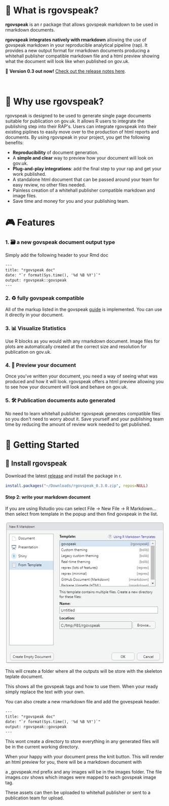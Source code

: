 # 👀 What is rgovspeak?

**rgovspeak** is an r package that allows govspeak markdown to be used in rmarkdown documents.

**rgovspeak integrates natively with rmarkdown** allowing the use of govspeak markdown in your reproducible analytical pipeline (rap). 
It provides a new output format for rmarkdown documents producing a whitehall publisher compatible markdown file and a html preview
showing what the document will look like when published on gov.uk.

🎉 **Version 0.3 out now!** [Check out the release notes here](https://github.com/Defra-Data-Science-Centre-of-Excellence/rgovspeak/releases/tag/v0.3).

<br>

# 🤖 Why use rgovspeak?

rgovspeak is designed to be used to generate single page documents suitable for publication on gov.uk. It allows R users to integrate the publishing step into their RAP's. Users can integrate rgovspeak into their existing piplines to easily move over to the production of html reports and documents. By using rgovspeak in your project, you get the following benefits:

- **Reproducibility** of document generation.
- A **simple and clear** way to preview how your document will look on gov.uk.
- **Plug-and-play integrations**: add the final step to your rap and get your work published.
- A standalone html document that can be passed around your team for easy review, no other files needed.
- Painless creation of a whitehall publisher compatible markdown and image files.
- Save time and money for you and your publishing team.

# 🎮 Features

### 1. 🗃 a new govspeak document output type
 
Simply add the following header to your Rmd doc

    ---
    title: "rgovspeak doc"
    date: "`r format(Sys.time(), '%d %B %Y')`"
    output: rgovspeak::govspeak
    ---

### 2. ♻️ fully govspeak compatible

All of the markup listed in the govspeak [guide](https://govspeak-preview.herokuapp.com/guide) is implemented. You can use it directly in
your document.

### 3. 📊 Visualize Statistics

Use R blocks as you would with any rmarkdown document. Image files for plots are automatically created at the correct size and resolution
for publication on gov.uk.

### 4. 🧐 Preview your document

Once you've written your document, you need a way of seeing what was produced and how it will look. rgovspeak offers a html preview allowing you to see how your document will look and behave on gov.uk.

### 5. 🛠 Publication documents auto generated

No need to learn whitehall publisher rgovspeak generates compatible files so you don't need to worry about it. Save yourself and your publishing team time by reducing the amount of review work needed to get published.

# 🤸 Getting Started

## 💾 Install rgovspeak

Download the latest [release](https://github.com/Defra-Data-Science-Centre-of-Excellence/rgovspeak/releases/tag/v0.3) and install
the package in r.

```r
install.packages("~/Downloads/rgovspeak_0.3.0.zip", repos=NULL)
```

#### Step 2: write your markdown document
If you are using Rstudio you can select File -> New File -> R Markdown... then select from template in the popup and then find govspeak in 
the list.

![](rstudio.png)

This will create a folder where all the outputs will be store with the skeleton teplate document.

This shows all the govspeak tags and how to use them. When your ready simply replace the text with your own.

You can also create a new rmarkdown file and add the govespeak header.

    ---
    title: "rgovspeak doc"
    date: "`r format(Sys.time(), '%d %B %Y')`"
    output: rgovspeak::govspeak
    ---

This wont create a directory to store everything in any generated files will be in the current working directory.

When your happy with your document press the knit button. This will render an html preview for you, there will be a markdown document with

a _govspeak.md prefix and any images will be in the images folder. The file images.csv shows which images were mapped to each govspeak image tag.

These assets can then be uploaded to whitehall publisher or sent to a publication team for upload.
